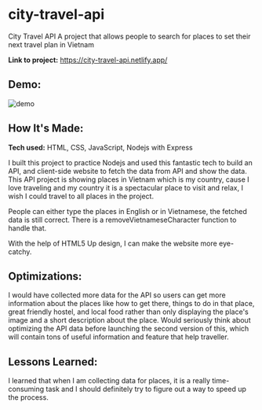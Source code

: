 # city-travel-api

City Travel API
A project that allows people to search for places to set their next travel plan in Vietnam

**Link to project:** https://city-travel-api.netlify.app/

## Demo:

![demo](demo/demo.gif)

## How It's Made:

**Tech used:** HTML, CSS, JavaScript, Nodejs with Express

I built this project to practice Nodejs and used this fantastic tech to build an API, and client-side website to fetch the data from API and show the data. This API project is showing places in Vietnam which is my country, cause I love traveling and my country it is a spectacular place to visit and relax, I wish I could travel to all places in the project.

People can either type the places in English or in Vietnamese, the fetched data is still correct. There is a removeVietnameseCharacter function to handle that.

With the help of HTML5 Up design, I can make the website more eye-catchy.

## Optimizations:

I would have collected more data for the API so users can get more information about the places like how to get there, things to do in that place, great friendly hostel, and local food rather than only displaying the place's image and a short description about the place. Would seriously think about optimizing the API data before launching the second version of this, which will contain tons of useful information and feature that help traveller.

## Lessons Learned:

I learned that when I am collecting data for places, it is a really time-consuming task and I should definitely try to figure out a way to speed up the process.
